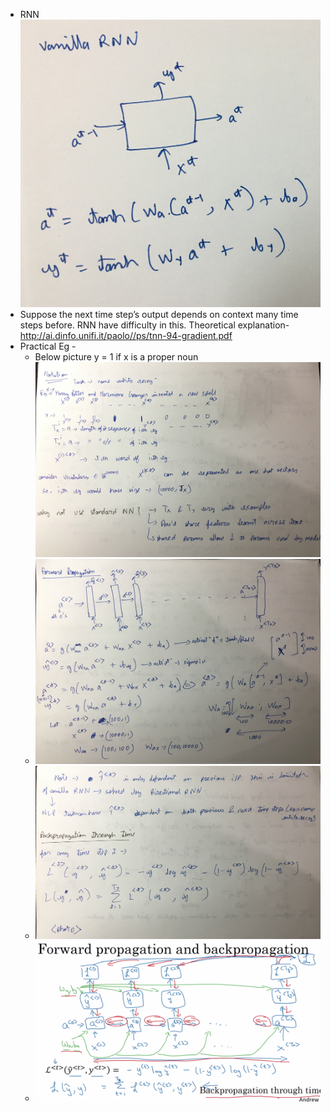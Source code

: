 * RNN
![](images/IMG_2179.jpg)
* Suppose the next time step’s output depends on context many time steps before. RNN have difficulty in this. Theoretical explanation-
http://ai.dinfo.unifi.it/paolo//ps/tnn-94-gradient.pdf
* Practical Eg -
  * Below picture y<t> = 1 if x<t> is a proper noun
![](images/tmp1.jpg)
  * ![](images/tmp2.jpg)
  * ![](images/tmp3.jpg)
  * ![](images/tmp4.png)
